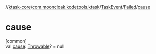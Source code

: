 //[ktask-core](../../../../index.md)/[com.mooncloak.kodetools.ktask](../../index.md)/[TaskEvent](../index.md)/[Failed](index.md)/[cause](cause.md)

# cause

[common]\
val [cause](cause.md): [Throwable](https://kotlinlang.org/api/core/kotlin-stdlib/kotlin/-throwable/index.html)? = null

